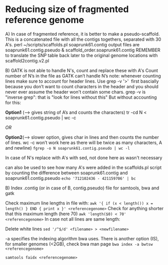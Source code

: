 Reducing size of fragmented reference genome
===


A) In case of fragmented reference, it is better to make a pseudo-scaffold. This is 
a concatenated file with all the contigs togethers, separated with 30 A's.
perl ~/scripts/scaffolds.pl soaprunk61.contig
output files are soaprunk61.contig.pseudo  & scaffold_order.soaprunk61.contig
REMEMBER to translate the SNP table back later to the original genome locations
 with scaffold2contig.v2.pl

B) GATK is not able to handle N's, count and replace these with A's
Count number of N’s in the file as GATK can’t handle N’s
note: whenever counting lines make sure to account for header lines.
Use grep -v '>'  first bascially because you don’t want to count characters in the
header and you should never ever assume the header won't contain some chars.
grep -v is "inverse grep": that is "look for lines without this"
But without accounting for this:

**Option1** (—> gives string of A’s and counts the characters)
tr -cd N < soaprunk61.contig.pseudo | wc -c 
 
*OR*

**Option2**(—> slower option, gives char in lines and then counts the number of lines.
 wc -c won’t work here as there will be twice as many characters, A and newline)
```fgrep -o N soaprunk61.contig.pseudo | wc -l```

In case of N's replace with A's with sed, not done here as wasn't necessary

can also be used to see how many A's were added in the scaffolds.pl script
by counting the difference between soaprunk61.contig and soaprunk61.contig.pseudo
```echo '712102436 - 421159706' | bc```

B) Index .contig (or in case of B, contig.pseudo) file for samtools, bwa and gatk

Check maximum line lengths in file with:
```awk '{ if (x < length()) x = length() } END { print x }' <referencegenome>```
Check for anything shorter that this maximum length (here 70)
```awk 'length($0) < 70' <referencegenome>```
In case not all lines are same length:

Delete white lines
```sed '/^$/d' <filename> > <newfilename>```

-a specifies the indexing algorithm bwa uses. There is another option (IS), for smaller
genomes (<2GB), check bwa man page
```bwa index -a bwtsw <referencegenome>```

```samtools faidx <referencegenome>```